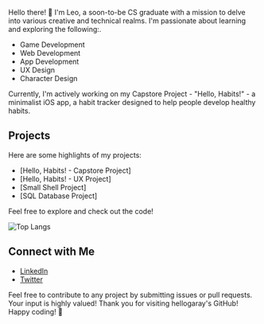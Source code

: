 Hello there! 👋 I'm Leo, a soon-to-be CS graduate with a mission to delve into various creative and technical realms. I'm passionate about learning and exploring the following:.

- Game Development
- Web Development
- App Development
- UX Design
- Character Design

Currently, I'm actively working on my Capstore Project - "Hello, Habits!" - a minimalist iOS app, a habit tracker designed to help people develop healthy habits. 

## Projects

Here are some highlights of my projects:

- [Hello, Habits! - Capstore Project]
- [Hello, Habits! - UX Project]
- [Small Shell Project]
- [SQL Database Project]

Feel free to explore and check out the code!

![Top Langs](https://github-readme-stats.vercel.app/api/top-langs/?username=hellogaray&layout=compact)

## Connect with Me

- [LinkedIn](https://www.linkedin.com/in/hellogaray/)
- [Twitter](https://twitter.com/hellogaray)

Feel free to contribute to any project by submitting issues or pull requests. Your input is highly valued!
Thank you for visiting hellogaray's GitHub! Happy coding! 🚀
